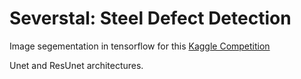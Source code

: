 # Severstal: Steel Defect Detection

Image segementation in tensorflow for this [Kaggle Competition](https://www.kaggle.com/c/severstal-steel-defect-detection)

Unet and ResUnet architectures. 
